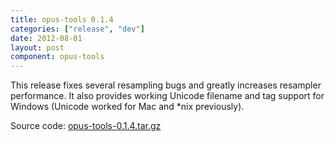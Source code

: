 ```yaml
---
title: opus-tools 0.1.4
categories: ["release", "dev"]
date: 2012-08-01
layout: post
component: opus-tools
---
```


This release fixes several resampling bugs and greatly increases resampler performance.
It also provides working Unicode filename and tag support for Windows (Unicode worked for Mac and *nix previously).

Source code: [opus-tools-0.1.4.tar.gz](http://downloads.xiph.org/releases/opus/opus-tools-0.1.4.tar.gz)
